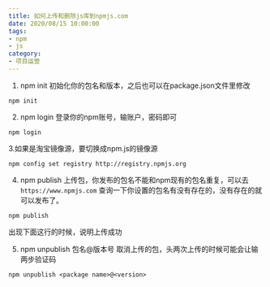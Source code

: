 ```yaml
---
title: 如何上传和删除js库到npmjs.com
date: 2020/08/15 10:00:00
tags: 
- npm
- js
category: 
- 项目运营
---
```


1. npm init 初始化你的包名和版本，之后也可以在package.json文件里修改

```shell script
npm init
```
2. npm login 登录你的npm账号，输账户，密码即可

```shell script
npm login
```
<!-- more -->
3.如果是淘宝镜像源，要切换成npm.js的镜像源

```shell script
npm config set registry http://registry.npmjs.org
```
4. npm publish 上传包，你发布的包名不能和npm现有的包名重复，可以去 `https://www.npmjs.com` 查询一下你设置的包名有没有存在的，没有存在的就可以发布了。

```shell script
npm publish
```
出现下面这行的时候，说明上传成功

5. npm unpublish 包名@版本号 取消上传的包，头两次上传的时候可能会让输两步验证码

```shell script
npm unpublish <package name>@<version>
```